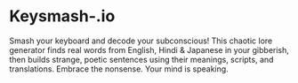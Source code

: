 # Keysmash-.io
Smash your keyboard and decode your subconscious! This chaotic lore generator finds real words from English, Hindi &amp; Japanese in your gibberish, then builds strange, poetic sentences using their meanings, scripts, and translations. Embrace the nonsense. Your mind is speaking. 
